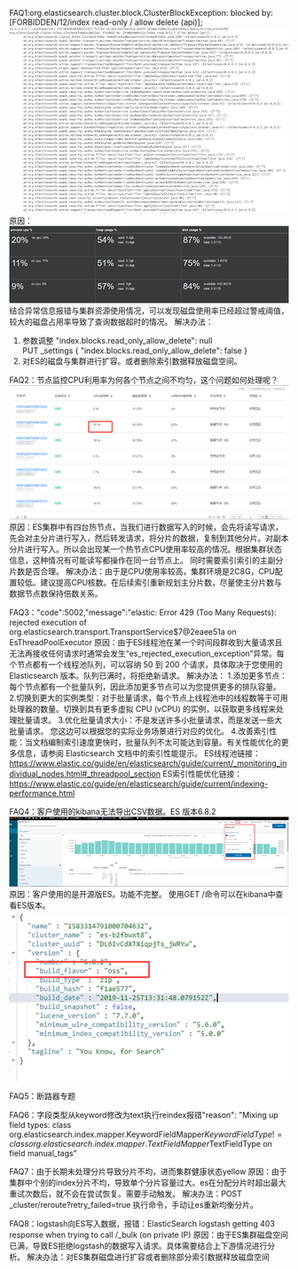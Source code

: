 FAQ1:org.elasticsearch.cluster.block.ClusterBlockException: blocked by: [FORBIDDEN/12/index read-only / allow delete (api)];
![img_1.png](img_1.png)
原因：
![img_3.png](img_3.png)
结合异常信息报错与集群资源使用情况，可以发现磁盘使用率已经超过警戒阈值，较大的磁盘占用率导致了查询数据超时的情况。
解决办法：
1.	参数调整  "index.blocks.read_only_allow_delete": null  
      PUT _settings
      {
      "index.blocks.read_only_allow_delete": false
      }
2.	对ES的磁盘与集群进行扩容。或者删除索引数据释放磁盘空间。

FAQ2：节点监控CPU利用率为何各个节点之间不均匀，这个问题如何处理呢？
![img_4.png](img_4.png)
原因：ES集群中有四台热节点，当我们进行数据写入的时候，会先将读写请求，先会对主分片进行写入，然后转发请求，将分片的数据，复制到其他分片。对副本分片进行写入。所以会出现某一个热节点CPU使用率较高的情况。根据集群状态信息，这种情况有可能读写都操作在同一台节点上。
同时需要索引索引的主副分片数是否合理。
解决办法：由于是CPU使用率较高，集群环境是2C8G，CPU配置较低。建议提高CPU核数。在后续索引重新规划主分片数，尽量使主分片数与数据节点数保持倍数关系。

FAQ3："code":5002,"message":"elastic: Error 429 (Too Many Requests): rejected execution of org.elasticsearch.transport.TransportService$7@2eaee51a on EsThreadPoolExecutor 
原因：由于ES线程池在某一个时间段群收到大量请求且无法再接收任何请求时通常会发生“es_rejected_execution_exception”异常。每个节点都有一个线程池队列，可以容纳 50 到 200 个请求，具体取决于您使用的 Elasticsearch 版本。队列已满时，将拒绝新请求。 
解决办法：
1.添加更多节点：每个节点都有一个批量队列，因此添加更多节点可以为您提供更多的排队容量。
2.切换到更大的实例类型：对于批量请求，每个节点上线程池中的线程数等于可用处理器的数量。切换到具有更多虚拟 CPU (vCPU) 的实例，以获取更多线程来处理批量请求。
3.优化批量请求大小：不是发送许多小批量请求，而是发送一些大批量请求。  您这边可以根据您的实际业务场景进行对应的优化。
4.改善索引性能：当文档编制索引速度更快时，批量队列不太可能达到容量。有关性能优化的更多信息，请参阅 Elasticsearch 文档中的索引性能提示。
   ES线程池链接：https://www.elastic.co/guide/en/elasticsearch/guide/current/_monitoring_individual_nodes.html#_threadpool_section
   ES索引性能优化链接：
   https://www.elastic.co/guide/en/elasticsearch/guide/current/indexing-performance.html

FAQ4：客户使用的kibana无法导出CSV数据。ES 版本6.8.2
![img_5.png](img_5.png)
原因：客户使用的是开源版ES。功能不完整。
使用GET /命令可以在kibana中查看ES版本。
![img_6.png](img_6.png)

FAQ5：断路器专题


FAQ6：字段类型从keyword修改为text执行reindex报错"reason": "Mixing up field types: class org.elasticsearch.index.mapper.KeywordFieldMapper$KeywordFieldType != class org.elasticsearch.index.mapper.TextFieldMapper$TextFieldType on field manual_tags"


FAQ7：由于长期未处理分片导致分片不均，进而集群健康状态yellow 
原因：由于集群中个别的index分片不均，导致单个分片容量过大。es在分配分片时超出最大重试次数后，就不会在尝试恢复。需要手动触发。
解决办法：POST _cluster/reroute?retry_failed=true  执行命令，手动让es重新均衡分片。

FAQ8：logstash向ES写入数据，报错：ElasticSearch logstash getting 403 response when trying to call /_bulk (on private IP)
原因：由于ES集群磁盘空间已满，导致ES拒绝logstash的数据写入请求。具体需要结合上下游情况进行分析。 
解决办法：对ES集群磁盘进行扩容或者删除部分索引数据释放磁盘空间